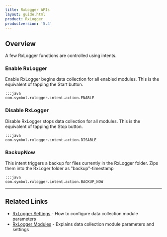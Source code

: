 ```yaml
---
title: RxLogger APIs
layout: guide.html
product: RxLogger
productversion: '5.4'
---
```


## Overview

A few RxLogger functions are controlled using intents. 

### Enable RxLogger

Enable RxLogger begins data collection for all enabled modules. This is the equivalent of tapping the Start button. 

	:::java
	com.symbol.rxlogger.intent.action.ENABLE

### Disable RxLogger

Disable RxLogger stops data collection for all modules. This is the equivalent of tapping the Stop button. 

	:::java
	com.symbol.rxlogger.intent.action.DISABLE

### BackupNow

This intent triggers a backup for files currently in the RxLogger folder. Zips them into the RxLoger folder as "backup"-timestamp


	:::java
	com.symbol.rxlogger.intent.action.BACKUP_NOW

-----

## Related Links
* [RxLogger Settings](../settings) - How to configure data collection module parameters
* [RxLogger Modules](../modules) - Explains data collection module parameters and settings
